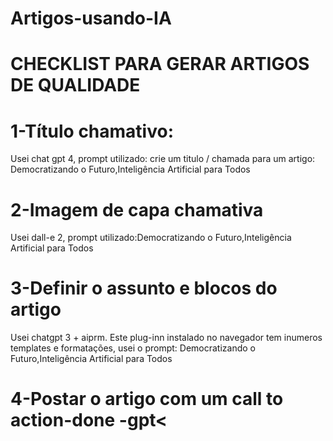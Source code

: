 # Artigos-usando-IA

# CHECKLIST PARA GERAR ARTIGOS DE QUALIDADE

<h1>1-Título chamativo:</h1>
<p>Usei chat gpt 4, prompt utilizado: crie um titulo / chamada para um artigo: Democratizando o Futuro,Inteligência Artificial para Todos</p>
<h1>2-Imagem de capa chamativa </h1>
<p>Usei dall-e 2, prompt utilizado:Democratizando o Futuro,Inteligência Artificial para Todos</p>
<h1>3-Definir o assunto e blocos do artigo</h1>
<p>Usei chatgpt 3 + aiprm. Este plug-inn instalado no navegador tem inumeros templates e formatações, usei o prompt: Democratizando o Futuro,Inteligência Artificial para Todos </p>
<h1>4-Postar o artigo com um call to action-done -gpt<</h1>

 

